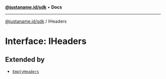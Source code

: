 [**@justaname.id/sdk**](../README.md) • **Docs**

***

[@justaname.id/sdk](../globals.md) / IHeaders

# Interface: IHeaders

## Extended by

- [`EmptyHeaders`](EmptyHeaders.md)
